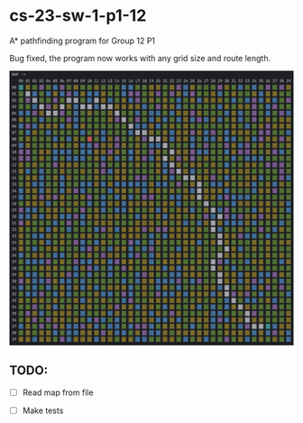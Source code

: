 # cs-23-sw-1-p1-12
A* pathfinding program for Group 12 P1

Bug fixed, the program now works with any grid size and route length.

![Map](map.jpg?raw=true "Route map")

##  TODO:
  - [ ] Read map from file
  - [ ] Make tests

